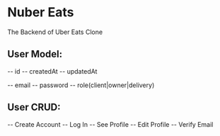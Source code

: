# Nuber Eats

The Backend of Uber Eats Clone

## User Model:

-- id
-- createdAt
-- updatedAt

-- email
-- password
-- role(client|owner|delivery)

## User CRUD:

-- Create Account
-- Log In
-- See Profile
-- Edit Profile
-- Verify Email
